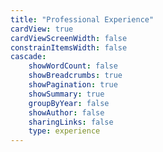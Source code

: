 ```yaml
---
title: "Professional Experience"
cardView: true
cardViewScreenWidth: false
constrainItemsWidth: false
cascade:
    showWordCount: false
    showBreadcrumbs: true
    showPagination: true
    showSummary: true
    groupByYear: false
    showAuthor: false
    sharingLinks: false
    type: experience
---
```


